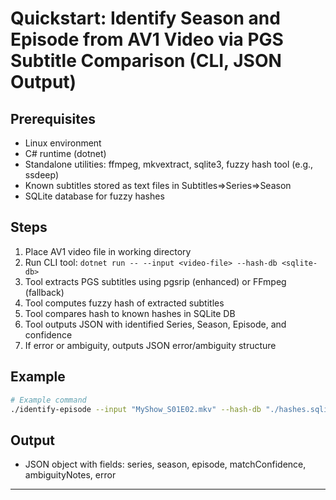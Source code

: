 # Quickstart: Identify Season and Episode from AV1 Video via PGS Subtitle Comparison (CLI, JSON Output)

## Prerequisites

- Linux environment
- C# runtime (dotnet)
- Standalone utilities: ffmpeg, mkvextract, sqlite3, fuzzy hash tool (e.g., ssdeep)
- Known subtitles stored as text files in Subtitles=>Series=>Season
- SQLite database for fuzzy hashes

## Steps

1. Place AV1 video file in working directory
2. Run CLI tool: `dotnet run -- --input <video-file> --hash-db <sqlite-db>`
3. Tool extracts PGS subtitles using pgsrip (enhanced) or FFmpeg (fallback)
4. Tool computes fuzzy hash of extracted subtitles
5. Tool compares hash to known hashes in SQLite DB
6. Tool outputs JSON with identified Series, Season, Episode, and confidence
7. If error or ambiguity, outputs JSON error/ambiguity structure

## Example

```sh
# Example command
./identify-episode --input "MyShow_S01E02.mkv" --hash-db "./hashes.sqlite"
```

## Output

- JSON object with fields: series, season, episode, matchConfidence, ambiguityNotes, error

---
